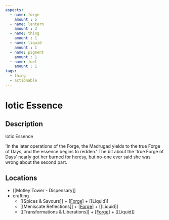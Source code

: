 ```yaml
---
aspects: 
  - name: forge
    amount : 5
  - name: lantern
    amount : 3
  - name: thing
    amount : 1
  - name: liquid
    amount : 1
  - name: pigment
    amount : 1
  - name: fuel
    amount : 1
tags:
  - thing
  - actionable
---
```


# Iotic Essence

## Description
Iotic Essence

'In the later operations of the Forge, the Madrugad yields to the true Forge of Days, and the essence begins to redden.' The bit about the 'true Forge of Days' nearly got her burned for heresy, but no-one ever said she was wrong about the second part.
## Locations
- [[Motley Tower - Dispensary]]
- crafting
	- [[Spices & Savours]] + [[Forge]](10) + [[Liquid]]
	- [[Meniscate Reflections]] + [[Forge]](10) + [[Liquid]]
	- [[Transformations & Liberations]] + [[Forge]](10) + [[Liquid]]